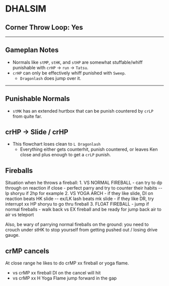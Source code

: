 # DHALSIM
## Corner Throw Loop: Yes
___
## Gameplan Notes
- Normals like `stMP`, `stHK`, and `stHP` are somewhat stuffable/whiff punishable with `crHP` -> `run` -> `Tatsu`.
- `crHP` can only be effectively whiff punished with `Sweep`. 
  - `Dragonlash` does jump over it.

___
## Punishable Normals
- `stMK` has an extended hurtbox that can be punish countered by `crLP` from quite far.

## crHP -> Slide / crHP
- This flowchart loses clean to `L Dragonlash`
  - Everything either gets counterhit, punish countered, or leaves Ken close and plus enough to get a `crLP` punish.

## Fireballs
Situation when he throws a fireball:
        1. VS NORMAL FIREBALL
           - can try to dp through on reaction if close
           - perfect parry and try to counter their habits -- lp shoryu if 2hp for example
        2. VS YOGA ARCH
          - if they like slide, DI on reaction beats HK slide -- ex/LK lash beats mk slide
          - if they like DR, try interrupt xx HP shoryu to go thru fireball
        3. FLOAT FIREBALL
          - jump if normal fireballs
          - walk back vs EX fireball and be ready for jump back air to air vs teleport

Also, be wary of parrying normal fireballs on the ground: you need to crouch under stHK to stop yourself from getting pushed out / losing drive gauge. 


## crMP cancels
At close range he likes to do crMP xx fireball or yoga flame. 

- vs crMP xx fireball DI on the cancel will hit
- vs crMP xx H Yoga Flame jump forward in the gap

